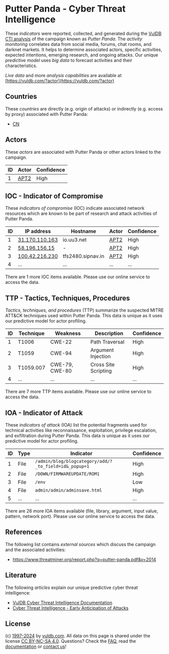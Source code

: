 # Putter Panda - Cyber Threat Intelligence

These _indicators_ were reported, collected, and generated during the [VulDB CTI analysis](https://vuldb.com/?kb.cti) of the campaign known as _Putter Panda_. The _activity monitoring_ correlates data from social media, forums, chat rooms, and darknet markets. It helps to determine associated actors, specific activities, expected intentions, emerging research, and ongoing attacks. Our unique _predictive model_ uses _big data_ to forecast activities and their characteristics.

_Live data_ and more _analysis capabilities_ are available at [https://vuldb.com/?actor](https://vuldb.com/?actor)

## Countries

These _countries_ are directly (e.g. origin of attacks) or indirectly (e.g. access by proxy) associated with Putter Panda:

* [CN](https://vuldb.com/?country.cn)

## Actors

These _actors_ are associated with Putter Panda or other actors linked to the campaign.

ID | Actor | Confidence
-- | ----- | ----------
1 | [APT2](https://vuldb.com/?actor.apt2) | High

## IOC - Indicator of Compromise

These _indicators of compromise_ (IOC) indicate associated network resources which are known to be part of research and attack activities of Putter Panda.

ID | IP address | Hostname | Actor | Confidence
-- | ---------- | -------- | ----- | ----------
1 | [31.170.110.163](https://vuldb.com/?ip.31.170.110.163) | io.uu3.net | [APT2](https://vuldb.com/?actor.apt2) | High
2 | [58.196.156.15](https://vuldb.com/?ip.58.196.156.15) | - | [APT2](https://vuldb.com/?actor.apt2) | High
3 | [100.42.216.230](https://vuldb.com/?ip.100.42.216.230) | tfs2480.sipnav.in | [APT2](https://vuldb.com/?actor.apt2) | High
4 | ... | ... | ... | ...

There are 1 more IOC items available. Please use our online service to access the data.

## TTP - Tactics, Techniques, Procedures

_Tactics, techniques, and procedures_ (TTP) summarize the suspected MITRE ATT&CK techniques used within Putter Panda. This data is unique as it uses our predictive model for actor profiling.

ID | Technique | Weakness | Description | Confidence
-- | --------- | -------- | ----------- | ----------
1 | T1006 | CWE-22 | Path Traversal | High
2 | T1059 | CWE-94 | Argument Injection | High
3 | T1059.007 | CWE-79, CWE-80 | Cross Site Scripting | High
4 | ... | ... | ... | ...

There are 7 more TTP items available. Please use our online service to access the data.

## IOA - Indicator of Attack

These _indicators of attack_ (IOA) list the potential fragments used for technical activities like reconnaissance, exploitation, privilege escalation, and exfiltration during Putter Panda. This data is unique as it uses our predictive model for actor profiling.

ID | Type | Indicator | Confidence
-- | ---- | --------- | ----------
1 | File | `/admin/blog/blogcategory/add/?_to_field=id&_popup=1` | High
2 | File | `/DOWN/FIRMWAREUPDATE/ROM1` | High
3 | File | `/env` | Low
4 | File | `admin/admin/adminsave.html` | High
5 | ... | ... | ...

There are 26 more IOA items available (file, library, argument, input value, pattern, network port). Please use our online service to access the data.

## References

The following list contains _external sources_ which discuss the campaign and the associated activities:

* https://www.threatminer.org/report.php?q=putter-panda.pdf&y=2014

## Literature

The following _articles_ explain our unique predictive cyber threat intelligence:

* [VulDB Cyber Threat Intelligence Documentation](https://vuldb.com/?kb.cti)
* [Cyber Threat Intelligence - Early Anticipation of Attacks](https://www.scip.ch/en/?labs.20201022)

## License

(c) [1997-2024](https://vuldb.com/?kb.changelog) by [vuldb.com](https://vuldb.com/?kb.about). All data on this page is shared under the license [CC BY-NC-SA 4.0](https://creativecommons.org/licenses/by-nc-sa/4.0/). Questions? Check the [FAQ](https://vuldb.com/?kb.faq), read the [documentation](https://vuldb.com/?kb) or [contact us](https://vuldb.com/?contact)!
